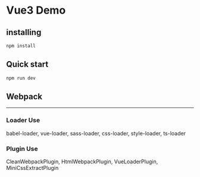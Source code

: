# Vue3 Demo

## installing

```bash
npm install
```

## Quick start

```bash
npm run dev
```

## Webpack

---

### Loader Use

babel-loader, vue-loader, sass-loader, css-loader, style-loader, ts-loader

### Plugin Use

CleanWebpackPlugin, HtmlWebpackPlugin, VueLoaderPlugin, MiniCssExtractPlugin
